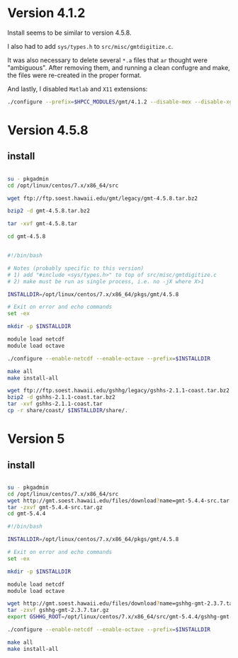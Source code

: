 # Version 4.1.2

Install seems to be similar to version 4.5.8.

I also had to add `sys/types.h` to `src/misc/gmtdigitize.c`.

It was also necessary to delete several `*.a` files that `ar` thought were "ambiguous".
After removing them, and running a clean confugre and make, the files were re-created in the proper format.

And lastly, I disabled `Matlab` and `X11` extensions:

```bash
./configure --prefix=$HPCC_MODULES/gmt/4.1.2 --disable-mex --disable-xgrid && make && make install
```

# Version 4.5.8

## install
```bash

su - pkgadmin
cd /opt/linux/centos/7.x/x86_64/src

wget ftp://ftp.soest.hawaii.edu/gmt/legacy/gmt-4.5.8.tar.bz2

bzip2 -d gmt-4.5.8.tar.bz2

tar -xvf gmt-4.5.8.tar

cd gmt-4.5.8


#!/bin/bash

# Notes (probably specific to this version)
# 1) add "#include <sys/types.h>" to top of src/misc/gmtdigitize.c
# 2) make must be run as single process, i.e. no -jX where X>1

INSTALLDIR=/opt/linux/centos/7.x/x86_64/pkgs/gmt/4.5.8

# Exit on error and echo commands
set -ex

mkdir -p $INSTALLDIR

module load netcdf
module load octave

./configure --enable-netcdf --enable-octave --prefix=$INSTALLDIR

make all
make install-all

wget ftp://ftp.soest.hawaii.edu/gshhg/legacy/gshhs-2.1.1-coast.tar.bz2
bzip2 -d gshhs-2.1.1-coast.tar.bz2
tar -xvf gshhs-2.1.1-coast.tar
cp -r share/coast/ $INSTALLDIR/share/.
```

# Version 5

## install
```bash

su - pkgadmin
cd /opt/linux/centos/7.x/x86_64/src
wget http://gmt.soest.hawaii.edu/files/download?name=gmt-5.4.4-src.tar.gz
tar -zxvf gmt-5.4.4-src.tar.gz
cd gmt-5.4.4

#!/bin/bash

INSTALLDIR=/opt/linux/centos/7.x/x86_64/pkgs/gmt/4.5.8

# Exit on error and echo commands
set -ex

mkdir -p $INSTALLDIR

module load netcdf
module load octave

wget http://gmt.soest.hawaii.edu/files/download?name=gshhg-gmt-2.3.7.tar.gz
tar -zxvf gshhg-gmt-2.3.7.tar.gz
export GSHHG_ROOT=/opt/linux/centos/7.x/x86_64/src/gmt-5.4.4/gshhg-gmt-2.3.7

./configure --enable-netcdf --enable-octave --prefix=$INSTALLDIR

make all
make install-all
```

